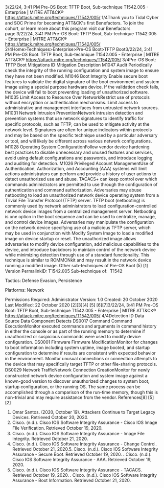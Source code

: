 3/22/24, 3:41 PM Pre-OS Boot: TFTP Boot, Sub-technique T1542.005 - Enterprise | MITRE ATT&CK®
https://attack.mitre.org/techniques/T1542/005/ 1/4Thank you to Tidal Cyber and SOC Prime for becoming ATT&CK's ﬁrst Benefactors. To join the cohort, or learn more about this program visit our
Benefactors page.3/22/24, 3:41 PM Pre-OS Boot: TFTP Boot, Sub-technique T1542.005 - Enterprise | MITRE ATT&CK®
https://attack.mitre.org/techniques/T1542/005/ 2/4Home>Techniques>Enterprise>Pre-OS Boot>TFTP Boot3/22/24, 3:41 PM Pre-OS Boot: TFTP Boot, Sub-technique T1542.005 - Enterprise | MITRE ATT&CK®
https://attack.mitre.org/techniques/T1542/005/ 3/4Pre-OS Boot: TFTP Boot
Mitigations
ID Mitigation Description
M1047 Audit Periodically check the integrity of the running conﬁguration and system image to ensure they have not
been modiﬁed. 
M1046 Boot Integrity Enable secure boot features to validate the digital signature of the boot environment and system
image using a special purpose hardware device. If the validation check fails, the device will fail to boot
preventing loading of unauthorized software. 
M1035 Limit Access to
Resource Over
NetworkRestrict use of protocols without encryption or authentication mechanisms. Limit access to
administrative and management interfaces from untrusted network sources.
M1031 Network Intrusion
PreventionNetwork intrusion detection and prevention systems that use network signatures to identify traﬃc for
speciﬁc protocols, such as TFTP, can be used to mitigate activity at the network level. Signatures are
often for unique indicators within protocols and may be based on the speciﬁc technique used by a
particular adversary or tool, and will likely be different across various network conﬁgurations.
M1028 Operating System
ConﬁgurationFollow vendor device hardening best practices to disable unnecessary and unused features and
services, avoid using default conﬁgurations and passwords, and introduce logging and auditing for
detection.
M1026 Privileged Account
ManagementUse of Authentication, Authorization, and Accounting (AAA) systems will limit actions administrators
can perform and provide a history of user actions to detect unauthorized use and abuse. TACACS+ can
keep control over which commands administrators are permitted to use through the conﬁguration of
authentication and command authorization. Adversaries may abuse netbooting to load an unauthorized network device operating system from a Trivial File Transfer Protocol (TFTP)
server. TFTP boot (netbooting) is commonly used by network administrators to load conﬁguration-controlled network device images from a
centralized management server. Netbooting is one option in the boot sequence and can be used to centralize, manage, and control device
images.
Adversaries may manipulate the conﬁguration on the network device specifying use of a malicious TFTP server, which may be used in
conjunction with Modify System Image to load a modiﬁed image on device startup or reset. The unauthorized image allows adversaries to
modify device conﬁguration, add malicious capabilities to the device, and introduce backdoors to maintain control of the network device
while minimizing detection through use of a standard functionality. This technique is similar to ROMMONkit and may result in the network
device running a modiﬁed image. Other sub-techniques of Pre-OS Boot (5)
[1]
Version PermalinkID: T1542.005
Sub-technique of:  T1542

Tactics: Defense Evasion, Persistence

Platforms: Network

Permissions Required: Administrator
Version: 1.0
Created: 20 October 2020
Last Modiﬁed: 22 October 2020
[2][3][4]
[5]
[6][7]3/22/24, 3:41 PM Pre-OS Boot: TFTP Boot, Sub-technique T1542.005 - Enterprise | MITRE ATT&CK®
https://attack.mitre.org/techniques/T1542/005/ 4/4Detection
ID Data Source Data Component Detects
DS0017 Command Command
ExecutionMonitor executed commands and arguments in command history in either the console
or as part of the running memory to determine if unauthorized or suspicious
commands were used to modify device conﬁguration.
DS0001 Firmware Firmware
ModiﬁcationMonitor for changes to boot information including system uptime, image booted, and
startup conﬁguration to determine if results are consistent with expected behavior in
the environment. Monitor unusual connections or connection attempts to the device
that may speciﬁcally target TFTP or other ﬁle-sharing protocols.
DS0029 Network TraﬃcNetwork
Connection
CreationMonitor for newly constructed network device conﬁguration and system image against
a known-good version to discover unauthorized changes to system boot, startup
conﬁguration, or the running OS. The same process can be accomplished through
a comparison of the run-time memory, though this is non-trivial and may require
assistance from the vendor.
References[8]
[5][2]
1. Omar Santos. (2020, October 19). Attackers Continue to
Target Legacy Devices. Retrieved October 20, 2020.
2. Cisco. (n.d.). Cisco IOS Software Integrity Assurance - Cisco
IOS Image File Veriﬁcation. Retrieved October 19, 2020.
3. Cisco. (n.d.). Cisco IOS Software Integrity Assurance - Image
File Integrity. Retrieved October 21, 2020.
4. Cisco. (n.d.). Cisco IOS Software Integrity Assurance - Change
Control. Retrieved October 21, 2020.5. Cisco. (n.d.). Cisco IOS Software Integrity Assurance - Secure
Boot. Retrieved October 19, 2020.
. Cisco. (n.d.). Cisco IOS Software Integrity Assurance - AAA.
Retrieved October 19, 2020.
7. Cisco. (n.d.). Cisco IOS Software Integrity Assurance -
TACACS. Retrieved October 19, 2020.
. Cisco. (n.d.). Cisco IOS Software Integrity Assurance - Boot
Information. Retrieved October 21, 2020.